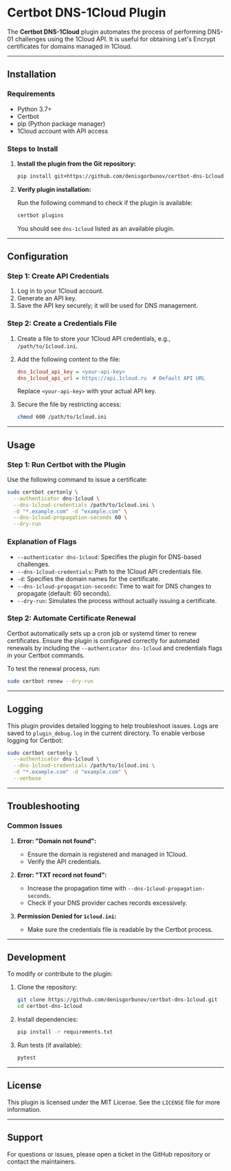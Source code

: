 # Certbot DNS-1Cloud Plugin

The **Certbot DNS-1Cloud** plugin automates the process of performing DNS-01 challenges using the 1Cloud API. It is useful for obtaining Let's Encrypt certificates for domains managed in 1Cloud.

---

## Installation

### Requirements
- Python 3.7+
- Certbot
- pip (Python package manager)
- 1Cloud account with API access

### Steps to Install

1. **Install the plugin from the Git repository:**

   ```bash
   pip install git+https://github.com/denisgorbunov/certbot-dns-1cloud.git
   ```

2. **Verify plugin installation:**

   Run the following command to check if the plugin is available:
   ```bash
   certbot plugins
   ```
   You should see `dns-1cloud` listed as an available plugin.

---

## Configuration

### Step 1: Create API Credentials
1. Log in to your 1Cloud account.
2. Generate an API key.
3. Save the API key securely; it will be used for DNS management.

### Step 2: Create a Credentials File
1. Create a file to store your 1Cloud API credentials, e.g., `/path/to/1cloud.ini`.
2. Add the following content to the file:

   ```ini
   dns_1cloud_api_key = <your-api-key>
   dns_1cloud_api_url = https://api.1cloud.ru  # Default API URL
   ```
   Replace `<your-api-key>` with your actual API key.

3. Secure the file by restricting access:

   ```bash
   chmod 600 /path/to/1cloud.ini
   ```

---

## Usage

### Step 1: Run Certbot with the Plugin
Use the following command to issue a certificate:

```bash
sudo certbot certonly \
  --authenticator dns-1cloud \
  --dns-1cloud-credentials /path/to/1cloud.ini \
  -d "*.example.com" -d "example.com" \
  --dns-1cloud-propagation-seconds 60 \
  --dry-run
```

### Explanation of Flags
- `--authenticator dns-1cloud`: Specifies the plugin for DNS-based challenges.
- `--dns-1cloud-credentials`: Path to the 1Cloud API credentials file.
- `-d`: Specifies the domain names for the certificate.
- `--dns-1cloud-propagation-seconds`: Time to wait for DNS changes to propagate (default: 60 seconds).
- `--dry-run`: Simulates the process without actually issuing a certificate.

### Step 2: Automate Certificate Renewal
Certbot automatically sets up a cron job or systemd timer to renew certificates. Ensure the plugin is configured correctly for automated renewals by including the `--authenticator dns-1cloud` and credentials flags in your Certbot commands.

To test the renewal process, run:
```bash
sudo certbot renew --dry-run
```

---

## Logging
This plugin provides detailed logging to help troubleshoot issues. Logs are saved to `plugin_debug.log` in the current directory. To enable verbose logging for Certbot:

```bash
sudo certbot certonly \
  --authenticator dns-1cloud \
  --dns-1cloud-credentials /path/to/1cloud.ini \
  -d "*.example.com" -d "example.com" \
  --verbose
```

---

## Troubleshooting

### Common Issues
1. **Error: "Domain not found":**
   - Ensure the domain is registered and managed in 1Cloud.
   - Verify the API credentials.

2. **Error: "TXT record not found":**
   - Increase the propagation time with `--dns-1cloud-propagation-seconds`.
   - Check if your DNS provider caches records excessively.

3. **Permission Denied for `1cloud.ini`:**
   - Make sure the credentials file is readable by the Certbot process.

---

## Development

To modify or contribute to the plugin:

1. Clone the repository:
   ```bash
   git clone https://github.com/denisgorbunov/certbot-dns-1cloud.git
   cd certbot-dns-1cloud
   ```

2. Install dependencies:
   ```bash
   pip install -r requirements.txt
   ```

3. Run tests (if available):
   ```bash
   pytest
   ```

---

## License

This plugin is licensed under the MIT License. See the `LICENSE` file for more information.

---

## Support
For questions or issues, please open a ticket in the GitHub repository or contact the maintainers.
